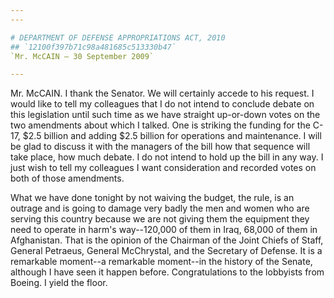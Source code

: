 ```yaml
---
---

# DEPARTMENT OF DEFENSE APPROPRIATIONS ACT, 2010
## `12100f397b71c98a481685c513330b47`
`Mr. McCAIN — 30 September 2009`

---
```



Mr. McCAIN. I thank the Senator. We will certainly accede to his 
request. I would like to tell my colleagues that I do not intend to 
conclude debate on this legislation until such time as we have straight 
up-or-down votes on the two amendments about which I talked. One is 
striking the funding for the C-17, $2.5 billion and adding $2.5 billion 
for operations and maintenance. I will be glad to discuss it with the 
managers of the bill how that sequence will take place, how much 
debate. I do not intend to hold up the bill in any way. I just wish to 
tell my colleagues I want consideration and recorded votes on both of 
those amendments.

What we have done tonight by not waiving the budget, the rule, is an 
outrage and is going to damage very badly the men and women who are 
serving this country because we are not giving them the equipment they 
need to operate in harm's way--120,000 of them in Iraq, 68,000 of them 
in Afghanistan. That is the opinion of the Chairman of the Joint Chiefs 
of Staff, General Petraeus, General McChrystal, and the Secretary of 
Defense. It is a remarkable moment--a remarkable moment--in the history 
of the Senate, although I have seen it happen before. Congratulations 
to the lobbyists from Boeing. I yield the floor.